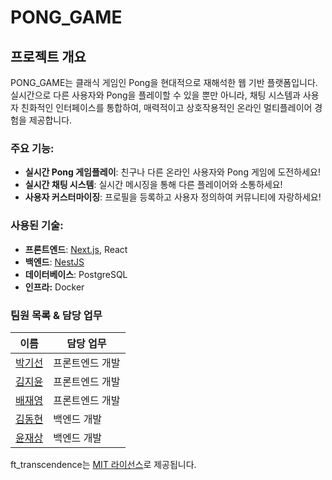 
# PONG_GAME

## 프로젝트 개요

PONG_GAME는 클래식 게임인 Pong을 현대적으로 재해석한 웹 기반 플랫폼입니다. 실시간으로 다른 사용자와 Pong을 플레이할 수 있을 뿐만 아니라, 채팅 시스템과 사용자 친화적인 인터페이스를 통합하여, 매력적이고 상호작용적인 온라인 멀티플레이어 경험을 제공합니다.

### 주요 기능:

- **실시간 Pong 게임플레이**: 친구나 다른 온라인 사용자와 Pong 게임에 도전하세요!
- **실시간 채팅 시스템**: 실시간 메시징을 통해 다른 플레이어와 소통하세요!
- **사용자 커스터마이징**: 프로필을 등록하고 사용자 정의하여 커뮤니티에 자랑하세요!

### 사용된 기술:

- **프론트엔드**: [Next.js](https://nextjs.org/), React
- **백엔드**: [NestJS](https://nestjs.com/)
- **데이터베이스**: PostgreSQL
- **인프라:** Docker

### 팀원 목록 & 담당 업무

| 이름 | 담당 업무 |
|------|-----------|
| [박기선](https://github.com/Arkingco) | 프론트엔드 개발 |
| [김지윤](https://github.com/kjy00) | 프론트엔드 개발 |
| [배재영](https://github.com/pearpearB) | 프론트엔드 개발 |
| [김동현](https://github.com/reg0145) | 백엔드 개발 |
| [윤재상](https://github.com/brixxt27) | 백엔드 개발 |


ft_transcendence는 [MIT 라이선스](notion://www.notion.so/LICENSE)로 제공됩니다.
